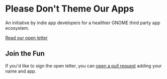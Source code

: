 # Please Don't Theme Our Apps

An initiative by indie app developers for a healthier GNOME third party app ecosystem.

[Read our open letter](https://stopthemingmy.app/)

## Join the Fun

If you'd like to sign the open letter, you can [open a pull request](https://github.com/do-not-theme/do-not-theme.github.io/pulls) adding your name and app.
